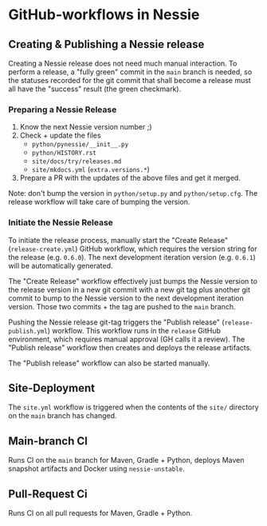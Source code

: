 # GitHub-workflows in Nessie

## Creating & Publishing a Nessie release

Creating a Nessie release does not need much manual interaction. To perform a release, a
"fully green" commit in the `main` branch is needed, so the statuses recorded for the git
commit that shall become a release must all have the "success" result (the green checkmark).

### Preparing a Nessie Release

1. Know the next Nessie version number ;)
1. Check + update the files
    * `python/pynessie/__init__.py`
    * `python/HISTORY.rst`
    * `site/docs/try/releases.md`
    * `site/mkdocs.yml` (`extra.versions.*`)
1. Prepare a PR with the updates of the above files and get it merged.

Note: don't bump the version in `python/setup.py` and `python/setup.cfg`. The release workflow
will take care of bumping the version.

### Initiate the Nessie Release

To initiate the release process, manually start the "Create Release" (`release-create.yml`)
GitHub workflow, which requires the version string for the release (e.g. `0.6.0`). The next
development iteration version (e.g. `0.6.1`) will be automatically generated.

The "Create Release" workflow effectively just bumps the Nessie version to the release version
in a new git commit with a new git tag plus another git commit to bump to the Nessie version
to the next development iteration version. Those two commits + the tag are pushed to the
`main` branch.

Pushing the Nessie release git-tag triggers the "Publish release" (`release-publish.yml`) 
workflow. This workflow runs in the `release` GitHub environment, which requires manual
approval (GH calls it a review). The "Publish release" workflow then creates and deploys
the release artifacts.

The "Publish release" workflow can also be started manually.

## Site-Deployment

The `site.yml` workflow is triggered when the contents of the `site/` directory on the
`main` branch has changed.

## Main-branch CI

Runs CI on the `main` branch for Maven, Gradle + Python, deploys Maven snapshot artifacts
and Docker using `nessie-unstable`. 

## Pull-Request Ci

Runs CI on all pull requests for Maven, Gradle + Python.
